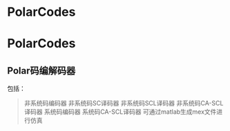 # PolarCodes
PolarCodes
==========
Polar码编解码器
----------
包括：
>非系统码编码器
>非系统码SC译码器
>非系统码SCL译码器
>非系统码CA-SCL译码器
>系统码编码器
>系统码CA-SCL译码器
可通过matlab生成mex文件进行仿真
